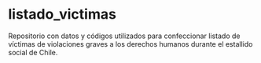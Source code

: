 # listado_victimas
Repositorio con datos y códigos utilizados para confeccionar listado de víctimas de violaciones graves a los derechos humanos durante el estallido social de Chile.

